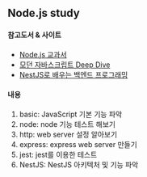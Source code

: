 ## Node.js study
#### 참고도서 & 사이트
- [Node.js 교과서](https://www.aladin.co.kr/shop/wproduct.aspx?ItemId=158379304, "book_link")  
- [모던 자바스크립트 Deep Dive](https://www.aladin.co.kr/shop/wproduct.aspx?ItemId=251552545, "modern_js")
- [NestJS로 배우는 백엔드 프로그래밍](https://wikidocs.net/158457, "NestJS_link")
#### 내용
1. basic: JavaScript 기본 기능 파악
2. node: node 기능 테스트 해보기
3. http: web server 설정 알아보기
4. express: express web server 만들기
5. jest: jest를 이용한 테스트
6. NestJS: NestJS 아키텍처 및 기능 파악  
